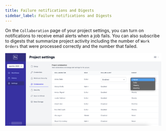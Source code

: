```yaml
---
title: Failure notifications and Digests
sidebar_label: Failure notifications and Digests
---
```




On the `Collaboration` page of your project settings, you can turn on notifications to receive email alerts when a job fails. You can also subscribe to digests that summarize project activity including the number of `Work Orders` that were processed correctly and the number that failed. 

<img src="/img/notifications.png" url />

